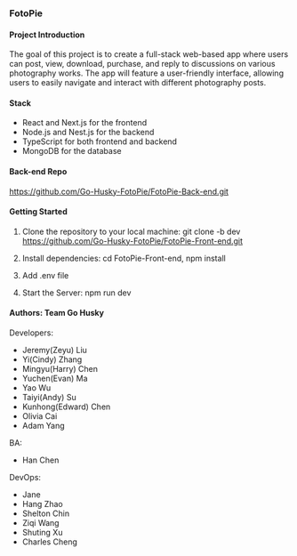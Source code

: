 ### FotoPie

#### Project Introduction

The goal of this project is to create a full-stack web-based app where users can post, view, download, purchase, and reply to discussions on various photography works. The app will feature a user-friendly interface, allowing users to easily navigate and interact with different photography posts.

#### Stack

- React and Next.js for the frontend
- Node.js and Nest.js for the backend
- TypeScript for both frontend and backend
- MongoDB for the database

#### Back-end Repo

https://github.com/Go-Husky-FotoPie/FotoPie-Back-end.git

#### Getting Started

1. Clone the repository to your local machine:
   git clone -b dev https://github.com/Go-Husky-FotoPie/FotoPie-Front-end.git

2. Install dependencies:
   cd FotoPie-Front-end,
   npm install

3. Add .env file

4. Start the Server:
   npm run dev

#### Authors: Team Go Husky

Developers:

- Jeremy(Zeyu) Liu
- Yi(Cindy) Zhang
- Mingyu(Harry) Chen
- Yuchen(Evan) Ma
- Yao Wu
- Taiyi(Andy) Su
- Kunhong(Edward) Chen
- Olivia Cai
- Adam Yang

BA:

- Han Chen

DevOps:

- Jane
- Hang Zhao
- Shelton Chin
- Ziqi Wang
- Shuting Xu
- Charles Cheng
